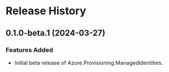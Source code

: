# Release History

## 0.1.0-beta.1 (2024-03-27)

### Features Added

- Initial beta release of Azure.Provisioning.ManagedIdentities.
